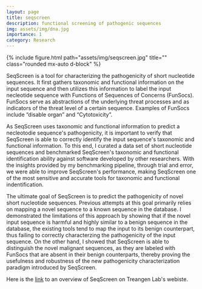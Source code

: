 ```yaml
---
layout: page
title: seqscreen
description: functional screening of pathogenic sequences
img: assets/img/dna.jpg
importance: 1
category: Research
---
```

<div class="row">
    <div class="col-sm-8 mt-3 mt-md-0">
        {% include figure.html path="assets/img/seqscreen.jpg" title="" class="rounded mx-auto d-block" %}
    </div>
</div>

SeqScreen is a tool for characterizing the pathogenicity of short nucleotide sequences. It first gathers taxonomic and functional information on the input sequence and then utilizes this information to label the input necleotide sequence with Functions of Sequences of Concerns (FunSocs). FunSocs serve as abstractions of the underlying threat processes and as indicators of the threat level of a certain sequence. Examples of FunSocs include “disable organ” and “Cytotoxicity”.

As SeqScreen uses taxonomic and functional information to predict a necleotodie sequence's pathogenicity, it is important to verify that SeqScreen is able to correctly identify the input sequence's taxonomic and functional information. To this end, I curated a data set of short nucleotide sequences and benchmarked SeqScreen's taxonomic and functional identification ability against software developed by other researchers. With the insights provided by my benchmarking pipeline, through trial and error, we were able to improve SeqScreen's performance, making SeqScreen one of the most sensitive and accurate tools for taxonomic and functional indentification.

The ultimate goal of SeqScreen is to predict the pathogenicity of novel short nucleotide sequences. Previous attempts at this goal primarily relies on mapping a novel sequence to a known sequence in the database. I demonstrated the limitations of this approach by showing that if the novel input sequence is harmful and highly similar to a benign sequence in the database, the existing tools tend to map the input to its benign counterpart, thus failing to correctly characterzing the pathogenicity of the input sequence. On the other hand, I showed that SeqScreen is able to distinguish the novel malignant sequences, as they are labeled with FunSocs that are absent in their benign counterparts, thereby proving the usefulness and robustness of the new pathogenicity characterization paradigm introduced by SeqScreen.

Here is the <a href="https://www.treangenlab.com/project/seqscreen/">link</a> to an overview of SeqScreen on Treangen Lab's webiste.
